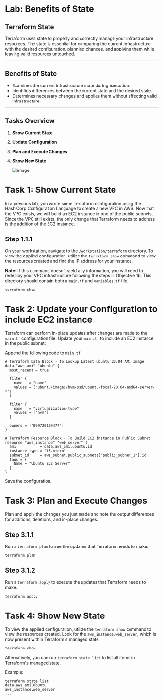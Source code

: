 # Lab: Benefits of State

## Terraform State
Terraform uses state to properly and correctly manage your infrastructure resources. The state is essential for comparing the current infrastructure with the desired configuration, planning changes, and applying them while leaving valid resources untouched.

---

## Benefits of State
- Examines the current infrastructure state during execution.
- Identifies differences between the current state and the desired state.
- Determines necessary changes and applies them without affecting valid infrastructure.

---

## Tasks Overview
1. **Show Current State**
2. **Update Configuration**
3. **Plan and Execute Changes**
4. **Show New State**

   ![image](https://github.com/user-attachments/assets/86db6132-7e0b-4d07-bca9-d56d68e619e6)


# Task 1: Show Current State
In a previous lab, you wrote some Terraform configuration using the HashiCorp Configuration Language to create a new VPC in AWS. Now that the VPC exists, we will build an EC2 instance in one of the public subnets. Since the VPC still exists, the only change that Terraform needs to address is the addition of the EC2 instance.

## Step 1.1.1
On your workstation, navigate to the `/workstation/terraform` directory. To view the applied configuration, utilize the `terraform show` command to view the resources created and find the IP address for your instance.

**Note:** If this command doesn't yield any information, you will need to redeploy your VPC infrastructure following the steps in Objective 1b. This directory should contain both a `main.tf` and `variables.tf` file.

```bash
terraform show
```
# Task 2: Update your Configuration to include EC2 instance
Terraform can perform in-place updates after changes are made to the `main.tf` configuration file. Update your `main.tf` to include an EC2 instance in the public subnet:

Append the following code to `main.tf`:

```hcl
# Terraform Data Block - To Lookup Latest Ubuntu 20.04 AMI Image
data "aws_ami" "ubuntu" {
  most_recent = true

  filter {
    name   = "name"
    values = ["ubuntu/images/hvm-ssd/ubuntu-focal-20.04-amd64-server-*"]
  }

  filter {
    name   = "virtualization-type"
    values = ["hvm"]
  }

  owners = ["099720109477"]
}

# Terraform Resource Block - To Build EC2 instance in Public Subnet
resource "aws_instance" "web_server" {
  ami           = data.aws_ami.ubuntu.id
  instance_type = "t3.micro"
  subnet_id     = aws_subnet.public_subnets["public_subnet_1"].id
  tags = {
    Name = "Ubuntu EC2 Server"
  }
}
```

Save the configuration.

# Task 3: Plan and Execute Changes
Plan and apply the changes you just made and note the output differences for additions, deletions, and in-place changes.

## Step 3.1.1
Run a `terraform plan` to see the updates that Terraform needs to make.

```bash
terraform plan
```

## Step 3.1.2
Run a `terraform apply` to execute the updates that Terraform needs to make.

```bash
terraform apply
```

# Task 4: Show New State
To view the applied configuration, utilize the `terraform show` command to view the resources created. Look for the `aws_instance.web_server`, which is now present within Terraform's managed state.

```bash
terraform show
```

Alternatively, you can run `terraform state list` to list all items in Terraform's managed state.

Example:
```
terraform state list
data.aws_ami.ubuntu
aws_instance.web_server
...
```
